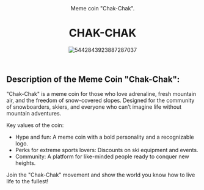 <header>
Meme coin "Chak-Chak".
  
# CHAK-CHAK
![5442843923887287037](https://github.com/user-attachments/assets/35593d33-7120-4e43-88fd-a17b52f89e8f)

</header>


## Description of the Meme Coin "Chak-Chak":

"Chak-Chak" is a meme coin for those who love adrenaline, fresh mountain air, and the freedom of snow-covered slopes. Designed for the community of snowboarders, skiers, and everyone who can’t imagine life without mountain adventures.  

Key values of the coin:  
- Hype and fun: A meme coin with a bold personality and a recognizable logo.  
- Perks for extreme sports lovers: Discounts on ski equipment and events.  
- Community: A platform for like-minded people ready to conquer new heights.  

Join the "Chak-Chak" movement and show the world you know how to live life to the fullest!

<footer>

<!--
  <<< Author notes: Footer >>>
  Add a link to get support, GitHub status page, code of conduct, license link.
-->

</footer>
